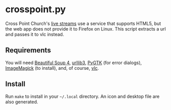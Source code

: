 crosspoint.py
=============

Cross Point Church's [live streams](http://www.crosspoint.tv/internet/watch-live) use a service that supports HTML5, but the web app does not provide it to Firefox on Linux. This script extracts a url and passes it to vlc instead.

Requirements
------------

You will need [Beautiful Soup 4](http://www.crummy.com/software/BeautifulSoup/), [urllib3](https://urllib3.readthedocs.org/en/latest/), [PyGTK](http://www.pygtk.org/) (for error dialogs), [ImageMagick](http://www.imagemagick.org/script/index.php) (to install), and, of course, [vlc](http://www.videolan.org/vlc/index.html).

Install
-------

Run `make` to install in your `~/.local` directory. An icon and desktop file are also generated.

